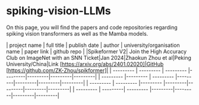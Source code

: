 # spiking-vision-LLMs
On this page, you will find the papers and code repositories regarding spiking vision transformers as well as the Mamba models.

<!-- 
This is a hidden comment.
It can span multiple lines.

| Feature     | Description                         | Example |
|------------|-------------------------------------|---------|
| **Bold**   | Makes text bold                    | **bold** |
| *Italic*   | Makes text italic                  | *italic* |
| `Code`     | Inline code syntax                 | `code` |
| [Link](#)  | Adds a clickable link              | [GitHub](https://github.com) |

-->

| project name     | full title                         | publish date |  author  | university/organisation name  | paper link  | github repo |
|Spikeformer V2| Join the High Accuracy Club on ImageNet with an SNN Ticket|Jan 2024|Zhaokun Zhou et al|Peking University/China|Link [https://arxiv.org/abs/2401.02020]|GitHub [https://github.com/ZK-Zhou/spikformer]|
| ---------   | --------- | --------- |---------|---------|---------|---------|
| ---------  |--------- | --------- |---------|---------|---------|---------|
| ---------   | --------- |--------- |---------|---------|---------|---------|
| --------- | ---------| --------- |---------|---------|---------|---------|
